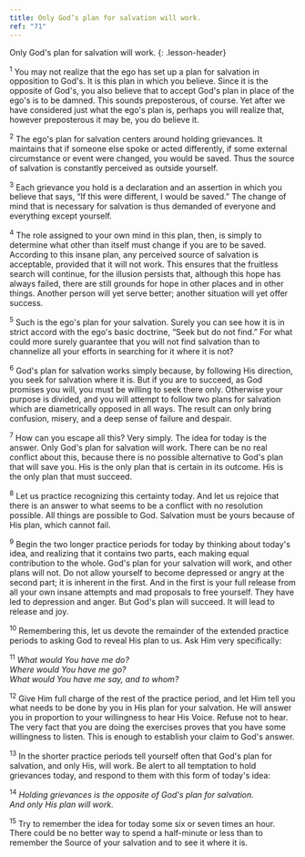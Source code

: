 ```yaml
---
title: Only God’s plan for salvation will work.
ref: "71"
---
```


Only God's plan for salvation will work.
{: .lesson-header}

<sup>1</sup> You may not realize that the ego has set up a plan for salvation in
opposition to God's. It is this plan in which you believe. Since it is
the opposite of God's, you also believe that to accept God's plan in
place of the ego's is to be damned. This sounds preposterous, of course.
Yet after we have considered just what the ego's plan is, perhaps you
will realize that, however preposterous it may be, you do believe it.

<sup>2</sup> The ego's plan for salvation centers around holding grievances. It
maintains that if someone else spoke or acted differently, if some
external circumstance or event were changed, you would be saved. Thus
the source of salvation is constantly perceived as outside yourself.

<sup>3</sup> Each grievance you hold is a declaration and an assertion
in which you believe that says, “If this were different, I would be
saved.” The change of mind that is necessary for salvation is thus
demanded of everyone and everything except yourself.

<sup>4</sup> The role assigned to your own mind in this plan, then, is
simply to determine what other than itself must change if you are to be
saved.  According to this insane plan, any perceived source of salvation
is acceptable, provided that it will not work. This ensures that the
fruitless search will continue, for the illusion persists that, although
this hope has always failed, there are still grounds for hope in other
places and in other things. Another person will yet serve better;
another situation will yet offer success.

<sup>5</sup> Such is the ego's plan for your salvation. Surely you can
see how it is in strict accord with the ego's basic doctrine, “Seek but
do not find.” For what could more surely guarantee that you will not
find salvation than to channelize all your efforts in searching for it
where it is not?

<sup>6</sup> God's plan for salvation works simply because, by following
His direction, you seek for salvation where it is. But if you are to
succeed, as God promises you will, you must be willing to seek there
only. Otherwise your purpose is divided, and you will attempt to follow
two plans for salvation which are diametrically opposed in all ways. The
result can only bring confusion, misery, and a deep sense of failure and
despair.

<sup>7</sup> How can you escape all this? Very simply. The idea for
today is the answer. Only God's plan for salvation will work. There can
be no real conflict about this, because there is no possible alternative
to God's plan that will save you. His is the only plan that is certain
in its outcome. His is the only plan that must succeed.

<sup>8</sup> Let us practice recognizing this certainty today. And let
us rejoice that there is an answer to what seems to be a conflict with
no resolution possible. All things are possible to God. Salvation must
be yours because of His plan, which cannot fail.

<sup>9</sup> Begin the two longer practice periods for today by thinking
about today's idea, and realizing that it contains two parts, each
making equal contribution to the whole. God's plan for your salvation
will work, and other plans will not. Do not allow yourself to become
depressed or angry at the second part; it is inherent in the first. And
in the first is your full release from all your own insane attempts and
mad proposals to free yourself. They have led to depression and anger.
But God's plan will succeed. It will lead to release and joy.

<sup>10</sup> Remembering this, let us devote the remainder of the
extended practice periods to asking God to reveal His plan to us. Ask
Him very specifically:

<sup>11</sup> *What would You have me do?<br/>
Where would You have me go?<br/>
What would You have me say, and to whom?*

<sup>12</sup> Give Him full charge of the rest of the practice period, and let Him
tell you what needs to be done by you in His plan for your salvation. He
will answer you in proportion to your willingness to hear His Voice.
Refuse not to hear. The very fact that you are doing the exercises
proves that you have some willingness to listen. This is enough to
establish your claim to God's answer.

<sup>13</sup> In the shorter practice periods tell yourself often that God's plan
for salvation, and only His, will work. Be alert to all temptation to
hold grievances today, and respond to them with this form of today's
idea:

<sup>14</sup> *Holding grievances is the opposite of God's plan for
salvation.<br/> And only His plan will work.*

<sup>15</sup> Try to remember the idea for today some six or seven times
an hour. There could be no better way to spend a half-minute or less
than to remember the Source of your salvation and to see it where it is.

